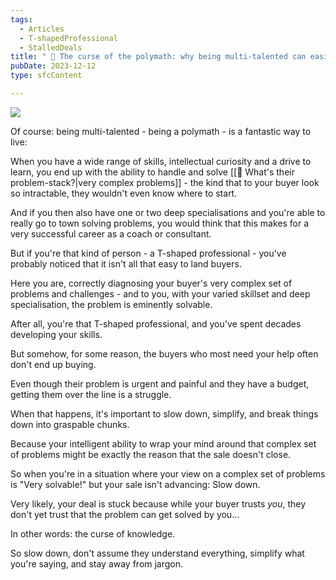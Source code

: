```yaml
---
tags:
  - Articles
  - T-shapedProfessional
  - StalledDeals
title: " 📄 The curse of the polymath: why being multi-talented can easily ruin your sales"
pubDate: 2023-12-12
type: sfcContent

---
```


![](Media/SalesFlowCoach.app_Why-T-shaped-professionals-struggle-to-sell_MartinStellar.jpeg)

Of course: being multi-talented - being a polymath - is a fantastic way to live:

When you have a wide range of skills, intellectual curiosity and a drive to learn, you end up with the ability to handle and solve [[📄 What's their problem-stack?|very complex problems]] - the kind that to your buyer look so intractable, they wouldn't even know where to start.

And if you then also have one or two deep specialisations and you're able to really go to town solving problems, you would think that this makes for a very successful career as a coach or consultant.

But if you're that kind of person - a T-shaped professional - you've probably noticed that it isn't all that easy to land buyers.

Here you are, correctly diagnosing your buyer's very complex set of problems and challenges - and to you, with your varied skillset and deep specialisation, the problem is eminently solvable.

After all, you're that T-shaped professional, and you've spent decades developing your skills.

But somehow, for some reason, the buyers who most need your help often don't end up buying.

Even though their problem is urgent and painful and they have a budget, getting them over the line is a struggle.

When that happens, it's important to slow down, simplify, and break things down into graspable chunks.

Because your intelligent ability to wrap your mind around that complex set of problems might be exactly the reason that the sale doesn't close.

So when you're in a situation where your view on a complex set of problems is "Very solvable!" but your sale isn't advancing: Slow down. 

Very likely, your deal is stuck because while your buyer trusts *you*, they don't yet trust that the problem can get solved by you... 

In other words: the curse of knowledge. 

So slow down, don't assume they understand everything, simplify what you're saying, and stay away from jargon. 

